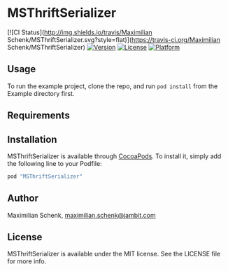 # MSThriftSerializer

[![CI Status](http://img.shields.io/travis/Maximilian Schenk/MSThriftSerializer.svg?style=flat)](https://travis-ci.org/Maximilian Schenk/MSThriftSerializer)
[![Version](https://img.shields.io/cocoapods/v/MSThriftSerializer.svg?style=flat)](http://cocoapods.org/pods/MSThriftSerializer)
[![License](https://img.shields.io/cocoapods/l/MSThriftSerializer.svg?style=flat)](http://cocoapods.org/pods/MSThriftSerializer)
[![Platform](https://img.shields.io/cocoapods/p/MSThriftSerializer.svg?style=flat)](http://cocoapods.org/pods/MSThriftSerializer)

## Usage

To run the example project, clone the repo, and run `pod install` from the Example directory first.

## Requirements

## Installation

MSThriftSerializer is available through [CocoaPods](http://cocoapods.org). To install
it, simply add the following line to your Podfile:

```ruby
pod "MSThriftSerializer"
```

## Author

Maximilian Schenk, maximilian.schenk@jambit.com

## License

MSThriftSerializer is available under the MIT license. See the LICENSE file for more info.
